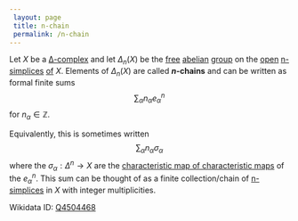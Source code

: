 ```yaml
---
 layout: page
 title: n-chain
 permalink: /n-chain
---
```

Let $X$ be a [∆-complex](https://defsmath.github.io/DefsMath/∆-complex) and let $\Delta_n(X)$ be the [free](https://defsmath.github.io/DefsMath/free_group) [abelian](https://defsmath.github.io/DefsMath/abelian) [group](https://defsmath.github.io/DefsMath/group) on the [open](https://defsmath.github.io/DefsMath/open_simplex) [n-simplices](https://defsmath.github.io/DefsMath/n-simplex) [of](https://defsmath.github.io/DefsMath/∆-complex_is_a_disjoint_union_of_open_simplices) $X$. Elements of $\Delta_n(X)$ are called **$n$-chains** and can be written as formal finite sums $$\sum_\alpha n_\alpha e_\alpha^n$$ for $n_\alpha \in \mathbb Z$.

Equivalently, this is sometimes written $$\sum_\alpha n_\alpha\sigma_\alpha$$ where the $\sigma_\alpha:\Delta^n\to X$ are the [characteristic map of characteristic maps](https://defsmath.github.io/DefsMath/characteristic_map_of_#############characteristic_maps) of the $e_\alpha^n$. This sum can be thought of as a finite collection/chain of [n-simplices](https://defsmath.github.io/DefsMath/##########n-simplices) in $X$ with integer multiplicities.

Wikidata ID: [Q4504468](https://www.wikidata.org/wiki/Q4504468)